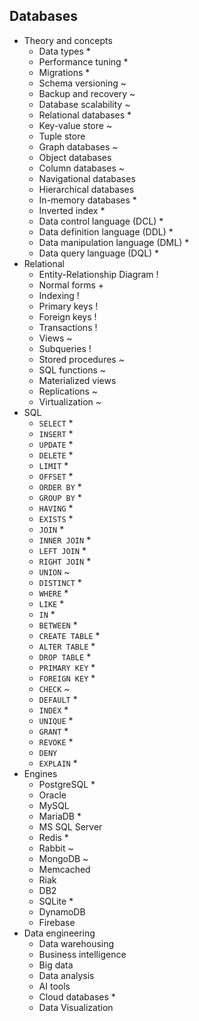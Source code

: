 ## Databases

- Theory and concepts
  - Data types *
  - Performance tuning *
  - Migrations *
  - Schema versioning ~
  - Backup and recovery ~
  - Database scalability ~
  - Relational databases *
  - Key-value store ~
  - Tuple store
  - Graph databases ~
  - Object databases
  - Column databases ~
  - Navigational databases
  - Hierarchical databases
  - In-memory databases *
  - Inverted index *
  - Data control language (DCL) *
  - Data definition language (DDL) *
  - Data manipulation language (DML) *
  - Data query language (DQL) *
- Relational
  - Entity-Relationship Diagram !
  - Normal forms +
  - Indexing !
  - Primary keys !
  - Foreign keys !
  - Transactions !
  - Views ~
  - Subqueries !
  - Stored procedures ~
  - SQL functions ~
  - Materialized views
  - Replications ~
  - Virtualization ~
- SQL
  - `SELECT` *
  - `INSERT` *
  - `UPDATE` *
  - `DELETE` *
  - `LIMIT` *
  - `OFFSET` *
  - `ORDER BY` *
  - `GROUP BY` *
  - `HAVING` *
  - `EXISTS` *
  - `JOIN` *
  - `INNER JOIN` *
  - `LEFT JOIN` *
  - `RIGHT JOIN` *
  - `UNION` ~
  - `DISTINCT` *
  - `WHERE` *
  - `LIKE` *
  - `IN` *
  - `BETWEEN` *
  - `CREATE TABLE` *
  - `ALTER TABLE` *
  - `DROP TABLE` *
  - `PRIMARY KEY` *
  - `FOREIGN KEY` *
  - `CHECK` ~
  - `DEFAULT` *
  - `INDEX` *
  - `UNIQUE` *
  - `GRANT` *
  - `REVOKE` *
  - `DENY`
  - `EXPLAIN` *
- Engines
  - PostgreSQL *
  - Oracle
  - MySQL
  - MariaDB *
  - MS SQL Server
  - Redis *
  - Rabbit ~
  - MongoDB ~
  - Memcached
  - Riak
  - DB2
  - SQLite *
  - DynamoDB
  - Firebase
- Data engineering
  - Data warehousing
  - Business intelligence
  - Big data
  - Data analysis
  - AI tools
  - Cloud databases *
  - Data Visualization
